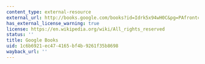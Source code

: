 ```yaml
---
content_type: external-resource
external_url: http://books.google.com/books?id=Idrk5x94wH0C&pg=PAfrontcover
has_external_license_warning: true
license: https://en.wikipedia.org/wiki/All_rights_reserved
status: ''
title: Google Books
uid: 1c6b6921-ec47-4165-bf4b-9261f35b8698
wayback_url: ''
---
```


